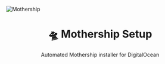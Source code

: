 ![Mothership](https://imgur.com/6InUcxa.png)

<h1 align="center">🛸 Mothership Setup</h1>

<p align="center">Automated Mothership installer for DigitalOcean</p>
